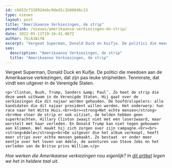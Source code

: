 ```yaml
---
id: c6653cf328924ebc9ded1c1b86846c13
type: nieuws
layout: post
title: "Amerikaanse Verkiezingen, de strip"
permalink: /nieuws/amerikaanse-verkiezingen-de-strip/
date: 2022-05-11T19:16:41.067Z
author: 7biA1WiYB
excerpt: "Vergeet Superman, Donald Duck en Kuifje. De politici die meedoen aan de Amerikaanse verkiezingen, dát zijn pas leuke striphelden. Tenminste, dat vindt een uitgever in de Verenigde Staten.  "
seo:
  description: "Amerikaanse Verkiezingen, de strip"
  title: "Amerikaanse Verkiezingen, de strip"
---
```

Vergeet Superman, Donald Duck en Kuifje. De politici die meedoen aan de Amerikaanse verkiezingen, dát zijn pas leuke striphelden. Tenminste, dat vindt een uitgever in de Verenigde Staten.  

    <p>‘Clinton, Bush, Trump, Sanders &amp; Paul’. Zo heet de strip die deze week uitkwam in de Verenigde Staten. Hij gaat over de verkiezingen die dit najaar worden gehouden. De hoofdrolspelers: alle kandidaten die dit najaar president willen worden. Het onderwerp: hun  race naar het Witte Huis.<br><br><strong>Net echte mensen</strong><br>Hoe stoer de strip er ook uitziet, de helden hebben geen superkrachten. Hillary Clinton zwaait niet met een laserzwaard, maar worstelt met haar verleden. En Donald Trump kan niet tegen gebouwen aan klimmen. Wel maakt hij zich zorgen over zijn campagne.<br><br><strong>Adele</strong><br>De uitgever die het album verkoopt, heeft meer strips over echte mensen gemaakt. Zo bestaat  er onder meer eentje over het leven van Adele, de avonturen van Steve Jobs en het verleden van de Britse prins William.</p>
<p><em>Hoe werken die Amerikaanse verkiezingen nou eigenlijk? In <a href="https://7dagen.netlify.app/nieuws/7-vragen-over-de-amerikaanse-presidentsverkiezingen">dit artikel</a> legen we het in heldere taal uit.</em></p>  
